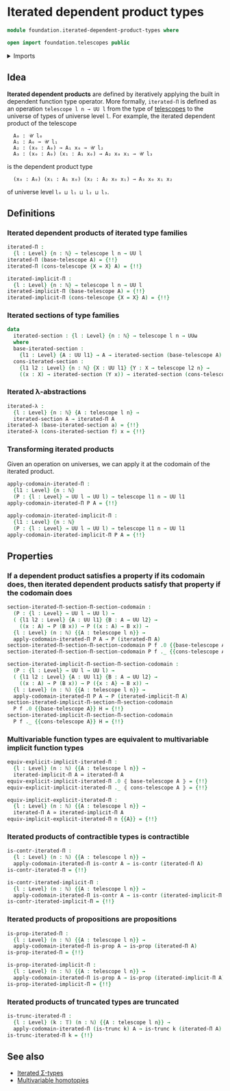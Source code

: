 # Iterated dependent product types

```agda
module foundation.iterated-dependent-product-types where

open import foundation.telescopes public
```

<details><summary>Imports</summary>

```agda
open import elementary-number-theory.natural-numbers

open import foundation.implicit-function-types
open import foundation.universe-levels

open import foundation-core.contractible-types
open import foundation-core.equivalences
open import foundation-core.functoriality-dependent-function-types
open import foundation-core.propositions
open import foundation-core.truncated-types
open import foundation-core.truncation-levels
```

</details>

## Idea

**Iterated dependent products** are defined by iteratively applying the built in
dependent function type operator. More formally, `iterated-Π` is defined as an
operation `telescope l n → UU l` from the type of
[telescopes](foundation.telescopes.md) to the universe of types of universe
level `l`. For example, the iterated dependent product of the telescope

```text
  A₀ : 𝒰 l₀
  A₁ : A₀ → 𝒰 l₁
  A₂ : (x₀ : A₀) → A₁ x₀ → 𝒰 l₂
  A₃ : (x₀ : A₀) (x₁ : A₁ x₀) → A₂ x₀ x₁ → 𝒰 l₃
```

is the dependent product type

```text
  (x₀ : A₀) (x₁ : A₁ x₀) (x₂ : A₂ x₀ x₁) → A₃ x₀ x₁ x₂
```

of universe level `l₀ ⊔ l₁ ⊔ l₂ ⊔ l₃`.

## Definitions

### Iterated dependent products of iterated type families

```agda
iterated-Π :
  {l : Level} {n : ℕ} → telescope l n → UU l
iterated-Π (base-telescope A) = {!!}
iterated-Π (cons-telescope {X = X} A) = {!!}

iterated-implicit-Π :
  {l : Level} {n : ℕ} → telescope l n → UU l
iterated-implicit-Π (base-telescope A) = {!!}
iterated-implicit-Π (cons-telescope {X = X} A) = {!!}
```

### Iterated sections of type families

```agda
data
  iterated-section : {l : Level} {n : ℕ} → telescope l n → UUω
  where
  base-iterated-section :
    {l1 : Level} {A : UU l1} → A → iterated-section (base-telescope A)
  cons-iterated-section :
    {l1 l2 : Level} {n : ℕ} {X : UU l1} {Y : X → telescope l2 n} →
    ((x : X) → iterated-section (Y x)) → iterated-section (cons-telescope Y)
```

### Iterated λ-abstractions

```agda
iterated-λ :
  {l : Level} {n : ℕ} {A : telescope l n} →
  iterated-section A → iterated-Π A
iterated-λ (base-iterated-section a) = {!!}
iterated-λ (cons-iterated-section f) x = {!!}
```

### Transforming iterated products

Given an operation on universes, we can apply it at the codomain of the iterated
product.

```agda
apply-codomain-iterated-Π :
  {l1 : Level} {n : ℕ}
  (P : {l : Level} → UU l → UU l) → telescope l1 n → UU l1
apply-codomain-iterated-Π P A = {!!}

apply-codomain-iterated-implicit-Π :
  {l1 : Level} {n : ℕ}
  (P : {l : Level} → UU l → UU l) → telescope l1 n → UU l1
apply-codomain-iterated-implicit-Π P A = {!!}
```

## Properties

### If a dependent product satisfies a property if its codomain does, then iterated dependent products satisfy that property if the codomain does

```agda
section-iterated-Π-section-Π-section-codomain :
  (P : {l : Level} → UU l → UU l) →
  ( {l1 l2 : Level} {A : UU l1} {B : A → UU l2} →
    ((x : A) → P (B x)) → P ((x : A) → B x)) →
  {l : Level} (n : ℕ) {{A : telescope l n}} →
  apply-codomain-iterated-Π P A → P (iterated-Π A)
section-iterated-Π-section-Π-section-codomain P f .0 {{base-telescope A}} H = {!!}
section-iterated-Π-section-Π-section-codomain P f ._ {{cons-telescope A}} H = {!!}

section-iterated-implicit-Π-section-Π-section-codomain :
  (P : {l : Level} → UU l → UU l) →
  ( {l1 l2 : Level} {A : UU l1} {B : A → UU l2} →
    ((x : A) → P (B x)) → P ({x : A} → B x)) →
  {l : Level} (n : ℕ) {{A : telescope l n}} →
  apply-codomain-iterated-Π P A → P (iterated-implicit-Π A)
section-iterated-implicit-Π-section-Π-section-codomain
  P f .0 {{base-telescope A}} H = {!!}
section-iterated-implicit-Π-section-Π-section-codomain
  P f ._ {{cons-telescope A}} H = {!!}
```

### Multivariable function types are equivalent to multivariable implicit function types

```agda
equiv-explicit-implicit-iterated-Π :
  {l : Level} (n : ℕ) {{A : telescope l n}} →
  iterated-implicit-Π A ≃ iterated-Π A
equiv-explicit-implicit-iterated-Π .0 ⦃ base-telescope A ⦄ = {!!}
equiv-explicit-implicit-iterated-Π ._ ⦃ cons-telescope A ⦄ = {!!}

equiv-implicit-explicit-iterated-Π :
  {l : Level} (n : ℕ) {{A : telescope l n}} →
  iterated-Π A ≃ iterated-implicit-Π A
equiv-implicit-explicit-iterated-Π n {{A}} = {!!}
```

### Iterated products of contractible types is contractible

```agda
is-contr-iterated-Π :
  {l : Level} (n : ℕ) {{A : telescope l n}} →
  apply-codomain-iterated-Π is-contr A → is-contr (iterated-Π A)
is-contr-iterated-Π = {!!}

is-contr-iterated-implicit-Π :
  {l : Level} (n : ℕ) {{A : telescope l n}} →
  apply-codomain-iterated-Π is-contr A → is-contr (iterated-implicit-Π A)
is-contr-iterated-implicit-Π = {!!}
```

### Iterated products of propositions are propositions

```agda
is-prop-iterated-Π :
  {l : Level} (n : ℕ) {{A : telescope l n}} →
  apply-codomain-iterated-Π is-prop A → is-prop (iterated-Π A)
is-prop-iterated-Π = {!!}

is-prop-iterated-implicit-Π :
  {l : Level} (n : ℕ) {{A : telescope l n}} →
  apply-codomain-iterated-Π is-prop A → is-prop (iterated-implicit-Π A)
is-prop-iterated-implicit-Π = {!!}
```

### Iterated products of truncated types are truncated

```agda
is-trunc-iterated-Π :
  {l : Level} (k : 𝕋) (n : ℕ) {{A : telescope l n}} →
  apply-codomain-iterated-Π (is-trunc k) A → is-trunc k (iterated-Π A)
is-trunc-iterated-Π k = {!!}
```

## See also

- [Iterated Σ-types](foundation.iterated-dependent-pair-types.md)
- [Multivariable homotopies](foundation.multivariable-homotopies.md)
